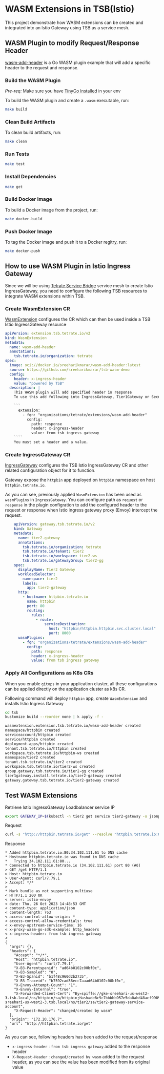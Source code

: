 # WASM Extensions in TSB(Istio)

This project demonstrate how WASM extensions can be created and integrated into an Istio Gateway using TSB as a service mesh.

## WASM Plugin to modify Request/Response Header

[wasm-add-header](./wasm-add-header/) is a Go WASM plugin example that will add a specific header to the request and response. 

### Build the WASM Plugin

*Pre-req:* Make sure you have [TinyGo Installed](https://tinygo.org/getting-started/install/) in your env

To build the WASM plugin and create a `.wasm` executable, run:

```sh
make build
```

### Clean Build Artifacts

To clean build artifacts, run:

```sh
make clean
```

### Run Tests

```sh
make test
```

### Install Dependencies

```sh
make get
```

### Build Docker Image

To build a Docker image from the project, run:

```sh
make docker-build
```

### Push Docker Image

To tag the Docker image and push it to a Docker regitry, run:

```sh
make docker-push
```

## How to use WASM Plugin in Istio Ingress Gateway

Since we will be using [Tetrate Service Bridge](https://docs.tetrate.io/service-bridge/next) service mesh to create Istio IngressGateway, you need to configure the following TSB resources to integrate WASM extensions within TSB.

### Create WasmExtension CR

[WasmExtension](./tsb/wasm/wasm-extension.yaml) configures the CR which can then be used inside a TSB Istio IngressGateway resource 

```yaml
apiVersion: extension.tsb.tetrate.io/v2
kind: WasmExtension
metadata:
  name: wasm-add-header
  annotations:
    tsb.tetrate.io/organization: tetrate
spec:
  image: oci://docker.io/sreeharikmarar/wasm-add-header:latest
  source: https://github.com/sreeharikmarar/tsb-wasm-demo
  config:
    header: x-ingress-header
    value: "powered by TSB"
  description: |
    This WASM plugin will add specified header in response
    To use this add following into IngressGateway, Tier1Gateway or SecuritySettings

    ```
      extension:
        - fqn: "organizations/tetrate/extensions/wasm-add-header"
          config:
            path: response
            header: x-ingress-header
            value: from tsb ingress gateway
    ````
    You must set a header and a value.
```

### Create IngressGateway CR

[IngressGateway](./tsb/ingress-gateway/tsb-config.yaml) configures the TSB Istio IngressGateway CR and other related configuration object for it to function. 

Gateway expose the `httpbin` app deployed on `httpbin` namespace on host `httpbin.tetrate.io`.

As you can see, previously applied `WasmExtension` has been used as `wasmPlugins` in `IngressGateway`. You can configure path as `request` or `response` in the plugin configration to add the configured header to the request or response when Istio ingress gateway proxy (Envoy) intercept the request.

```yaml
    apiVersion: gateway.tsb.tetrate.io/v2
    kind: Gateway
    metadata:
      name: tier2-gateway
      annotations:
        tsb.tetrate.io/organization: tetrate
        tsb.tetrate.io/tenant: tier2
        tsb.tetrate.io/workspace: tier2-ws
        tsb.tetrate.io/gatewayGroup: tier2-gg
    spec:
      displayName: Tier2 Gateway
      workloadSelector:
        namespace: tier2
        labels:
          app: tier2-gateway
      http:
        - hostname: httpbin.tetrate.io
          name: httpbin
          port: 80
          routing:
            rules:
              - route:
                  serviceDestination:
                    host: "httpbin/httpbin.httpbin.svc.cluster.local"
                    port: 8000
      wasmPlugins:
        - fqn: "organizations/tetrate/extensions/wasm-add-header"
          config:
            path: response
            header: x-ingress-header
            value: from tsb ingress gateway
```

### Apply All Configurations as K8s CRs

When you enable `gitops` in your application cluster, all these configurations can be applied directly on the application cluster as k8s CR. 

Following command will deploy `httpbin` app, create `WasmExtension` and installs Istio Ingress Gateway

```sh
cd tsb
kustomize build --reorder none | k apply -f -

wasmextension.extension.tsb.tetrate.io/wasm-add-header created
namespace/httpbin created
serviceaccount/httpbin created
service/httpbin created
deployment.apps/httpbin created
tenant.tsb.tetrate.io/httpbin created
workspace.tsb.tetrate.io/httpbin-ws created
namespace/tier2 created
tenant.tsb.tetrate.io/tier2 created
workspace.tsb.tetrate.io/tier2-ws created
group.gateway.tsb.tetrate.io/tier2-gg created
tier1gateway.install.tetrate.io/tier2-gateway created
gateway.gateway.tsb.tetrate.io/tier2-gateway created
```

## Test WASM Extensions

Retrieve Istio IngressGateway Loadbalancer service IP

```sh
export GATEWAY_IP=$(kubectl -n tier2 get service tier2-gateway -o jsonpath='{.status.loadBalancer.ingress[0].ip}')
```

Request

```sh
curl -s "http://httpbin.tetrate.io/get" --resolve "httpbin.tetrate.io:80:${GATEWAY_IP}" -v --header "x-request-header: some value"
```

Response

```
* Added httpbin.tetrate.io:80:34.102.111.61 to DNS cache
* Hostname httpbin.tetrate.io was found in DNS cache
*   Trying 34.102.111.61:80...
* Connected to httpbin.tetrate.io (34.102.111.61) port 80 (#0)
> GET /get HTTP/1.1
> Host: httpbin.tetrate.io
> User-Agent: curl/7.79.1
> Accept: */*
>
* Mark bundle as not supporting multiuse
< HTTP/1.1 200 OK
< server: istio-envoy
< date: Thu, 26 Oct 2023 14:48:53 GMT
< content-type: application/json
< content-length: 763
< access-control-allow-origin: *
< access-control-allow-credentials: true
< x-envoy-upstream-service-time: 16
< x-proxy-wasm-go-sdk-example: http_headers
< x-ingress-header: from tsb ingress gateway
<
{
  "args": {},
  "headers": {
    "Accept": "*/*",
    "Host": "httpbin.tetrate.io",
    "User-Agent": "curl/7.79.1",
    "X-B3-Parentspanid": "ad64b0102c00bf0c",
    "X-B3-Sampled": "0",
    "X-B3-Spanid": "b1f48c960d2b2735",
    "X-B3-Traceid": "b7592cad36ecc7aaad64b0102c00bf0c",
    "X-Envoy-Attempt-Count": "1",
    "X-Envoy-Internal": "true",
    "X-Forwarded-Client-Cert": "By=spiffe://gke-sreehari-us-west2-3.tsb.local/ns/httpbin/sa/httpbin;Hash=de8c9c7bbbbb957e5da0abd48acf998915bcec84f41cbd18f7d57e36147b6675;Subject=\"\";URI=spiffe://gke-sreehari-us-west2-3.tsb.local/ns/tier2/sa/tier2-gateway-service-account",
    "X-Request-Header": "changed/created by wasm"
  },
  "origin": "172.20.176.7",
  "url": "http://httpbin.tetrate.io/get"
}
```

As you can see, following headers has been added to the request/response

- `x-ingress-header` : `from tsb ingress gateway` added to the response header
- `X-Request-Header` : `changed/created by wasm` added to the request header, as you can see the value has been modified from its original value 


